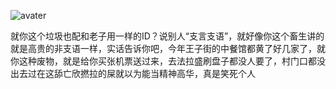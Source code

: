 ![avater](https://camo.githubusercontent.com/8f1747709148fc21658b95d74ea2b2849ef63b75/68747470733a2f2f63646e66696c65696d672e3131352e636f6d2f63343539643038343961613831616439666333363864663438323637373537622f35463545353636362f35663565353633353065303966373638623131613966646437653037653564366230366461646664)

就你这个垃圾也配和老子用一样的ID？说别人“支言支语”，就好像你这个畜生讲的就是高贵的非支语一样，实话告诉你吧，今年王子街的中餐馆都黄了好几家了，就你这种废物，就是给你买张机票送过来，去法拉盛刷盘子都没人要了，村门口都没出去过在这舔亡欣撚拉的屎就以为能当精神高华，真是笑死个人
